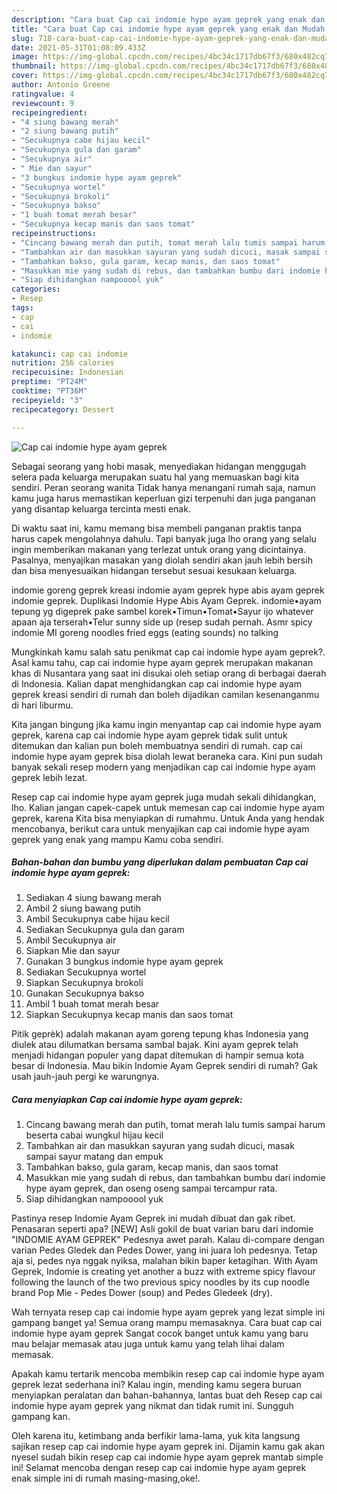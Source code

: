 ```yaml
---
description: "Cara buat Cap cai indomie hype ayam geprek yang enak dan Mudah Dibuat"
title: "Cara buat Cap cai indomie hype ayam geprek yang enak dan Mudah Dibuat"
slug: 718-cara-buat-cap-cai-indomie-hype-ayam-geprek-yang-enak-dan-mudah-dibuat
date: 2021-05-31T01:08:09.433Z
image: https://img-global.cpcdn.com/recipes/4bc34c1717db67f3/680x482cq70/cap-cai-indomie-hype-ayam-geprek-foto-resep-utama.jpg
thumbnail: https://img-global.cpcdn.com/recipes/4bc34c1717db67f3/680x482cq70/cap-cai-indomie-hype-ayam-geprek-foto-resep-utama.jpg
cover: https://img-global.cpcdn.com/recipes/4bc34c1717db67f3/680x482cq70/cap-cai-indomie-hype-ayam-geprek-foto-resep-utama.jpg
author: Antonio Greene
ratingvalue: 4
reviewcount: 9
recipeingredient:
- "4 siung bawang merah"
- "2 siung bawang putih"
- "Secukupnya cabe hijau kecil"
- "Secukupnya gula dan garam"
- "Secukupnya air"
- " Mie dan sayur"
- "3 bungkus indomie hype ayam geprek"
- "Secukupnya wortel"
- "Secukupnya brokoli"
- "Secukupnya bakso"
- "1 buah tomat merah besar"
- "Secukupnya kecap manis dan saos tomat"
recipeinstructions:
- "Cincang bawang merah dan putih, tomat merah lalu tumis sampai harum beserta cabai wungkul hijau kecil"
- "Tambahkan air dan masukkan sayuran yang sudah dicuci, masak sampai sayur matang dan empuk"
- "Tambahkan bakso, gula garam, kecap manis, dan saos tomat"
- "Masukkan mie yang sudah di rebus, dan tambahkan bumbu dari indomie hype ayam geprek, dan oseng oseng sampai tercampur rata."
- "Siap dihidangkan nampooool yuk"
categories:
- Resep
tags:
- cap
- cai
- indomie

katakunci: cap cai indomie 
nutrition: 256 calories
recipecuisine: Indonesian
preptime: "PT24M"
cooktime: "PT36M"
recipeyield: "3"
recipecategory: Dessert

---
```



![Cap cai indomie hype ayam geprek](https://img-global.cpcdn.com/recipes/4bc34c1717db67f3/680x482cq70/cap-cai-indomie-hype-ayam-geprek-foto-resep-utama.jpg)

Sebagai seorang yang hobi masak, menyediakan hidangan menggugah selera pada keluarga merupakan suatu hal yang memuaskan bagi kita sendiri. Peran seorang  wanita Tidak hanya menangani rumah saja, namun kamu juga harus memastikan keperluan gizi terpenuhi dan juga panganan yang disantap keluarga tercinta mesti enak.

Di waktu  saat ini, kamu memang bisa membeli panganan praktis tanpa harus capek mengolahnya dahulu. Tapi banyak juga lho orang yang selalu ingin memberikan makanan yang terlezat untuk orang yang dicintainya. Pasalnya, menyajikan masakan yang diolah sendiri akan jauh lebih bersih dan bisa menyesuaikan hidangan tersebut sesuai kesukaan keluarga. 

indomie goreng geprek kreasi indomie ayam geprek hype abis ayam geprek indomie geprek. Duplikasi Indomie Hype Abis Ayam Geprek. indomie•ayam tepung yg digeprek pake sambel korek•Timun•Tomat•Sayur ijo whatever apaan aja terserah•Telur sunny side up (resep sudah pernah. Asmr spicy indomie MI goreng noodles fried eggs (eating sounds) no talking

Mungkinkah kamu salah satu penikmat cap cai indomie hype ayam geprek?. Asal kamu tahu, cap cai indomie hype ayam geprek merupakan makanan khas di Nusantara yang saat ini disukai oleh setiap orang di berbagai daerah di Indonesia. Kalian dapat menghidangkan cap cai indomie hype ayam geprek kreasi sendiri di rumah dan boleh dijadikan camilan kesenanganmu di hari liburmu.

Kita jangan bingung jika kamu ingin menyantap cap cai indomie hype ayam geprek, karena cap cai indomie hype ayam geprek tidak sulit untuk ditemukan dan kalian pun boleh membuatnya sendiri di rumah. cap cai indomie hype ayam geprek bisa diolah lewat beraneka cara. Kini pun sudah banyak sekali resep modern yang menjadikan cap cai indomie hype ayam geprek lebih lezat.

Resep cap cai indomie hype ayam geprek juga mudah sekali dihidangkan, lho. Kalian jangan capek-capek untuk memesan cap cai indomie hype ayam geprek, karena Kita bisa menyiapkan di rumahmu. Untuk Anda yang hendak mencobanya, berikut cara untuk menyajikan cap cai indomie hype ayam geprek yang enak yang mampu Kamu coba sendiri.

<!--inarticleads1-->

##### Bahan-bahan dan bumbu yang diperlukan dalam pembuatan Cap cai indomie hype ayam geprek:

1. Sediakan 4 siung bawang merah
1. Ambil 2 siung bawang putih
1. Ambil Secukupnya cabe hijau kecil
1. Sediakan Secukupnya gula dan garam
1. Ambil Secukupnya air
1. Siapkan  Mie dan sayur
1. Gunakan 3 bungkus indomie hype ayam geprek
1. Sediakan Secukupnya wortel
1. Siapkan Secukupnya brokoli
1. Gunakan Secukupnya bakso
1. Ambil 1 buah tomat merah besar
1. Siapkan Secukupnya kecap manis dan saos tomat


Pitik geprèk) adalah makanan ayam goreng tepung khas Indonesia yang diulek atau dilumatkan bersama sambal bajak. Kini ayam geprek telah menjadi hidangan populer yang dapat ditemukan di hampir semua kota besar di Indonesia. Mau bikin Indomie Ayam Geprek sendiri di rumah? Gak usah jauh-jauh pergi ke warungnya. 

<!--inarticleads2-->

##### Cara menyiapkan Cap cai indomie hype ayam geprek:

1. Cincang bawang merah dan putih, tomat merah lalu tumis sampai harum beserta cabai wungkul hijau kecil
1. Tambahkan air dan masukkan sayuran yang sudah dicuci, masak sampai sayur matang dan empuk
1. Tambahkan bakso, gula garam, kecap manis, dan saos tomat
1. Masukkan mie yang sudah di rebus, dan tambahkan bumbu dari indomie hype ayam geprek, dan oseng oseng sampai tercampur rata.
1. Siap dihidangkan nampooool yuk


Pastinya resep Indomie Ayam Geprek ini mudah dibuat dan gak ribet. Penasaran seperti apa? [NEW] Asli gokil de buat varian baru dari indomie &#34;INDOMIE AYAM GEPREK&#34; Pedesnya awet parah. Kalau di-compare dengan varian Pedes Gledek dan Pedes Dower, yang ini juara loh pedesnya. Tetap aja si, pedes nya nggak nyiksa, malahan bikin baper ketagihan. With Ayam Geprek, Indomie is creating yet another a buzz with extreme spicy flavour following the launch of the two previous spicy noodles by its cup noodle brand Pop Mie - Pedes Dower (soup) and Pedes Gledeek (dry). 

Wah ternyata resep cap cai indomie hype ayam geprek yang lezat simple ini gampang banget ya! Semua orang mampu memasaknya. Cara buat cap cai indomie hype ayam geprek Sangat cocok banget untuk kamu yang baru mau belajar memasak atau juga untuk kamu yang telah lihai dalam memasak.

Apakah kamu tertarik mencoba membikin resep cap cai indomie hype ayam geprek lezat sederhana ini? Kalau ingin, mending kamu segera buruan menyiapkan peralatan dan bahan-bahannya, lantas buat deh Resep cap cai indomie hype ayam geprek yang nikmat dan tidak rumit ini. Sungguh gampang kan. 

Oleh karena itu, ketimbang anda berfikir lama-lama, yuk kita langsung sajikan resep cap cai indomie hype ayam geprek ini. Dijamin kamu gak akan nyesel sudah bikin resep cap cai indomie hype ayam geprek mantab simple ini! Selamat mencoba dengan resep cap cai indomie hype ayam geprek enak simple ini di rumah masing-masing,oke!.

